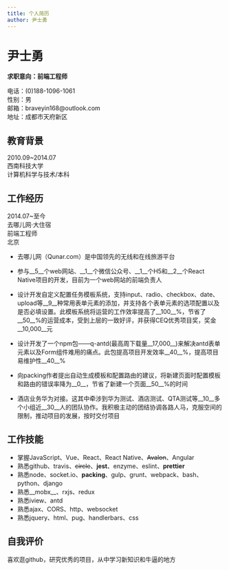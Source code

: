 ```yaml
---
title: 个人简历
author: 尹士勇
---
```

# 尹士勇

__求职意向：前端工程师__
<div class="cv-wrapper">
<div>电话：(0)188-1096-1061</div>
<div>性别：男</div>
</div>
<div class="cv-wrapper">
<div>邮箱：braveyin168@outlook.com</div>
<div >地址：成都市天府新区</div>
</div>



## 教育背景

<div class="cv-wrapper">
<div>2010.09~2014.07</div>
<div>西南科技大学</div>     
<div style="flex: 2">计算机科学与技术/本科</div>
</div>

## 工作经历

<div class="cv-wrapper">
<div>2014.07~至今</div>
<div>去哪儿网&middot;大住宿</div>     
<div>前端工程师</div>
<div>北京</div>
</div>

- 去哪儿网（Qunar.com）是中国领先的无线和在线旅游平台

- 参与__5__个web网站、__1__个微信公众号、__1__个H5和__2__个React Native项目的开发，目前为一个web网站的<span class="centers">前端负责人</span>

- 设计开发自定义配置任务模板系统，支持input、radio、checkbox、date、upload等__9__种常用表单元素的添加，并支持各个表单元素的选项配置以及是否必填设置。此模板系统将运营的工作效率提高了__100__%，节省了__50__%的运营成本，受到上层的一致好评，并获得CEQ优秀项目奖，奖金__10,000__元

- 设计开发了一个npm包——q-antd(最高周下载量__17,000__)来解决antd表单元素以及Form组件难用的痛点。此包提高项目开发效率__40__%，提高项目易维护性__40__%

- 向packing作者提出自动生成模板和配置路由的建议，将新建页面时配置模板和路由的错误率降为__0__，节省了新建一个页面__50__%的时间

- 酒店业务华为对接。这其中牵涉到华为测试、酒店测试、QTA测试等__10__多个小组近__30__人的团队协作。我积极主动的团结协调各路人马，克服空间的限制，推动项目的发展，按时交付项目


## 工作技能

- 掌握JavaScript、Vue、React、React Native、~~Avalon~~、Angular
- 熟悉github、travis、~~circle~~、__jest__、enzyme、eslint、__prettier__
- 熟悉node、socket.io、__packing__、gulp、grunt、webpack、bash、python、django
- 熟悉__mobx__、rxjs、redux
- 熟悉iview、antd
- 熟悉ajax、CORS、http、websocket
- 熟悉jquery、html、pug、handlerbars、css

## 自我评价

喜欢逛github，研究优秀的项目，从中学习新知识和牛逼的地方

<style scoped>
  .fixedHeaderContainer,
.postHeader,
#docsNav,
.onPageNav,
.blog-recent,
.nav-footer {
    display: none;
}
.navPusher,
.blogContainer .lonePost {
    padding-top: 0;
}
.sideNavVisible .wrapper {
    max-width: 860px !important;
}
#back-to-top{
  background: #333;
}
</style>

